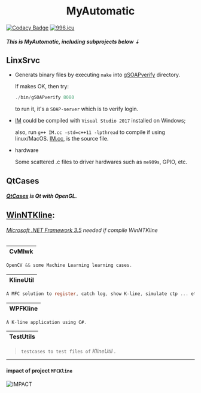<h1 align = "center">MyAutomatic</h1>

[![Codacy Badge](https://app.codacy.com/project/badge/Grade/af21f03e75a14429a74a0ec437d41993)](https://www.codacy.com/gh/tsymiar/MyAutomatic/dashboard?utm_source=github.com&amp;utm_medium=referral&amp;utm_content=tsymiar/MyAutomatic&amp;utm_campaign=Badge_Grade) [![996.icu](https://img.shields.io/badge/link-996.icu-red.svg)](https://996.icu)

##### This is MyAutomatic, including subprojects below ⇣

LinxSrvc
-------
* Generats binary files by executing `make` into [gSOAPverify](https://github.com/tsymiar/MyAutomatic/tree/auto-dev/LinxSrvc/gSOAPverify) directory.

    If makes OK, then try:
    ```c
    ./bin/gSOAPverify 8080
     ```
     to run it, it's a `SOAP-server` which is to verify login.
*  [IM](https://github.com/tsymiar/MyAutomatic/tree/auto-dev/LinxSrvc/IM)
    could be compiled with `Visual Studio 2017` installed on Windows;
    
    also, run `g++ IM.cc -std=c++11 -lpthread` to compile if using linux/MacOS. [IM.cc](https://raw.githubusercontent.com/tsymiar/MyAutomatic/auto-dev/WinNTKline/KlineUtil/IM/IM.cc), is the source file.
*  hardware

   Some scattered .c files to driver hardwares such as `me909s`, GPIO, etc.

QtCases
-------
  #####  [QtCases](https://github.com/tsymiar/MyAutomatic/tree/auto-dev/QtCases) is Qt with OpenGL.
  
## [WinNTKline](https://github.com/tsymiar/MyAutomatic/blob/auto-dev/WinNTKline):
> 
######  [Microsoft .NET Framework 3.5](https://www.microsoft.com/en-US/download/details.aspx?id=25150) needed if compile WinNTKline

| CvMlwk |
|:----:|
```c
OpenCV && some Machine Learning learning cases.
``` 
| KlineUtil |
|:-------:|
```c
A MFC solution to register, catch log, show K-line, simulate ctp ... etc.
```
| WPFKline |
|:--------:|
```c
A K-line application using C#.
```
| TestUtils |
|:--------:|
>`testcases to test files of` _KlineUtil_ .

-------
#### impact of project `MFCKline`
![](https://github.com/tsymiar/MyAutomatic/blob/auto-dev/WinNTKline/impact.png "IMPACT")
